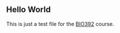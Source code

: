 ## Hello World

This is just a test file for the [BIO392](https://compbiozurich.org/UZH-BIO392/) course.
